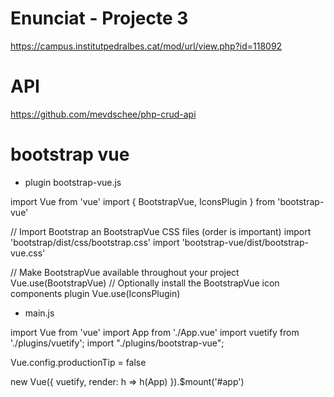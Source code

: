 # Enunciat - Projecte 3
https://campus.institutpedralbes.cat/mod/url/view.php?id=118092

# API
https://github.com/mevdschee/php-crud-api

# bootstrap vue

* plugin bootstrap-vue.js

import Vue from 'vue'
import { BootstrapVue, IconsPlugin } from 'bootstrap-vue'

// Import Bootstrap an BootstrapVue CSS files (order is important)
import 'bootstrap/dist/css/bootstrap.css'
import 'bootstrap-vue/dist/bootstrap-vue.css'

// Make BootstrapVue available throughout your project
Vue.use(BootstrapVue)
// Optionally install the BootstrapVue icon components plugin
Vue.use(IconsPlugin)

* main.js

import Vue from 'vue'
import App from './App.vue'
import vuetify from './plugins/vuetify';
import "./plugins/bootstrap-vue";

Vue.config.productionTip = false

new Vue({
  vuetify,
  render: h => h(App)
}).$mount('#app')

